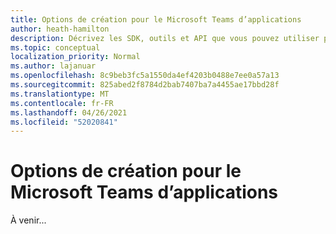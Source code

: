 ```yaml
---
title: Options de création pour le Microsoft Teams d’applications
author: heath-hamilton
description: Décrivez les SDK, outils et API que vous pouvez utiliser pour créer tous les types Teams applications.
ms.topic: conceptual
localization_priority: Normal
ms.author: lajanuar
ms.openlocfilehash: 8c9beb3fc5a1550da4ef4203b0488e7ee0a57a13
ms.sourcegitcommit: 825abed2f8784d2bab7407ba7a4455ae17bbd28f
ms.translationtype: MT
ms.contentlocale: fr-FR
ms.lasthandoff: 04/26/2021
ms.locfileid: "52020841"
---
```

# <a name="build-options-for-microsoft-teams-app-development"></a>Options de création pour le Microsoft Teams d’applications

À venir...
